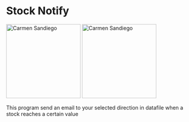 # Stock Notify

<img src="https://fueradeseries.com/wp-content/uploads/2019/02/18O7NZgT9P2UbcLsV2KalWQ-1.jpeg" alt="Carmen Sandiego" style="width:200px"/>

<img src="./lab/carmen_sandiego.jpeg" alt="Carmen Sandiego" style="width:200px"/>

This program send an email to your selected direction in datafile when a stock
reaches a certain value
